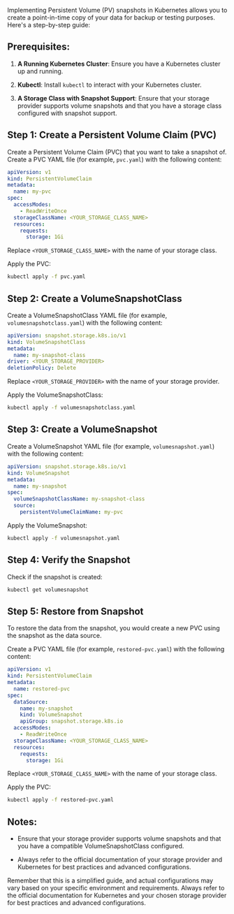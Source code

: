 Implementing Persistent Volume (PV) snapshots in Kubernetes allows you to create a point-in-time copy of your data for backup or testing purposes. Here's a step-by-step guide:

## Prerequisites:

1. **A Running Kubernetes Cluster**: Ensure you have a Kubernetes cluster up and running.

2. **Kubectl**: Install `kubectl` to interact with your Kubernetes cluster.

3. **A Storage Class with Snapshot Support**: Ensure that your storage provider supports volume snapshots and that you have a storage class configured with snapshot support.

## Step 1: Create a Persistent Volume Claim (PVC)

Create a Persistent Volume Claim (PVC) that you want to take a snapshot of. Create a PVC YAML file (for example, `pvc.yaml`) with the following content:

```yaml
apiVersion: v1
kind: PersistentVolumeClaim
metadata:
  name: my-pvc
spec:
  accessModes:
    - ReadWriteOnce
  storageClassName: <YOUR_STORAGE_CLASS_NAME>
  resources:
    requests:
      storage: 1Gi
```

Replace `<YOUR_STORAGE_CLASS_NAME>` with the name of your storage class.

Apply the PVC:

```bash
kubectl apply -f pvc.yaml
```

## Step 2: Create a VolumeSnapshotClass

Create a VolumeSnapshotClass YAML file (for example, `volumesnapshotclass.yaml`) with the following content:

```yaml
apiVersion: snapshot.storage.k8s.io/v1
kind: VolumeSnapshotClass
metadata:
  name: my-snapshot-class
driver: <YOUR_STORAGE_PROVIDER>
deletionPolicy: Delete
```

Replace `<YOUR_STORAGE_PROVIDER>` with the name of your storage provider.

Apply the VolumeSnapshotClass:

```bash
kubectl apply -f volumesnapshotclass.yaml
```

## Step 3: Create a VolumeSnapshot

Create a VolumeSnapshot YAML file (for example, `volumesnapshot.yaml`) with the following content:

```yaml
apiVersion: snapshot.storage.k8s.io/v1
kind: VolumeSnapshot
metadata:
  name: my-snapshot
spec:
  volumeSnapshotClassName: my-snapshot-class
  source:
    persistentVolumeClaimName: my-pvc
```

Apply the VolumeSnapshot:

```bash
kubectl apply -f volumesnapshot.yaml
```

## Step 4: Verify the Snapshot

Check if the snapshot is created:

```bash
kubectl get volumesnapshot
```

## Step 5: Restore from Snapshot

To restore the data from the snapshot, you would create a new PVC using the snapshot as the data source.

Create a PVC YAML file (for example, `restored-pvc.yaml`) with the following content:

```yaml
apiVersion: v1
kind: PersistentVolumeClaim
metadata:
  name: restored-pvc
spec:
  dataSource:
    name: my-snapshot
    kind: VolumeSnapshot
    apiGroup: snapshot.storage.k8s.io
  accessModes:
    - ReadWriteOnce
  storageClassName: <YOUR_STORAGE_CLASS_NAME>
  resources:
    requests:
      storage: 1Gi
```

Replace `<YOUR_STORAGE_CLASS_NAME>` with the name of your storage class.

Apply the PVC:

```bash
kubectl apply -f restored-pvc.yaml
```

## Notes:

- Ensure that your storage provider supports volume snapshots and that you have a compatible VolumeSnapshotClass configured.

- Always refer to the official documentation of your storage provider and Kubernetes for best practices and advanced configurations.

Remember that this is a simplified guide, and actual configurations may vary based on your specific environment and requirements. Always refer to the official documentation for Kubernetes and your chosen storage provider for best practices and advanced configurations.
